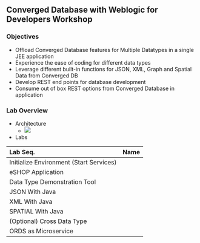 ## Converged Database with Weblogic for Developers Workshop
### Objectives
* Offload Converged Database features for Multiple Datatypes in a single JEE application
* Experience the ease of coding for different data types
* Leverage different built-in functions for JSON, XML, Graph and Spatial Data from Converged DB
* Develop REST end points for database development
* Consume out of box REST options from Converged Database in application
### Lab Overview
* Architecture
  * ![](https://oracle.github.io/learning-library/developer-library/converged-db/converged-db-with-wls/intro/images/wls-cdb-lab-architecture.png)
* Labs 

|Lab Seq.| Name	 |
|:---|:---|  
|Initialize Environment (Start Services)|	 
|eSHOP Application                      |
|Data Type Demonstration Tool           |
|JSON With Java	                        |
|XML With Java	                        |
|SPATIAL With Java                      |
|(Optional) Cross Data Type             |
|ORDS as Microservice                   |
